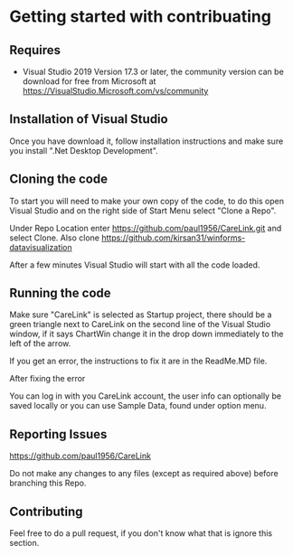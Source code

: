 # Getting started with contribuating

## Requires

- Visual Studio 2019 Version 17.3 or later, the community version can be download for free from Microsoft at
https://VisualStudio.Microsoft.com/vs/community

## Installation of Visual Studio

Once you have download it, follow installation instructions and make sure you install ".Net Desktop Development".

## Cloning the code

To start you will need to make your own copy of the code, to do this open Visual Studio and on the right side of Start Menu select "Clone a Repo".

Under Repo Location enter https://github.com/paul1956/CareLink.git and select Clone.
Also clone https://github.com/kirsan31/winforms-datavisualization

After a few minutes Visual Studio will start with all the code loaded.

## Running the code

Make sure "CareLink" is selected as Startup project, there should be a green triangle next to CareLink on the second line of the Visual Studio window, if it says ChartWin change it in the drop down immediately to the left of the arrow.

If you get an error, the instructions to fix it are in the ReadMe.MD file.

After fixing the error

You can log in with you CareLink account, the user info can optionally be saved locally or you can use Sample Data, found under option menu.

## Reporting Issues

https://github.com/paul1956/CareLink

Do not make any changes to any files (except as required above) before branching this Repo.

## Contributing

Feel free to do a pull request, if you don't know what that is ignore this section.

